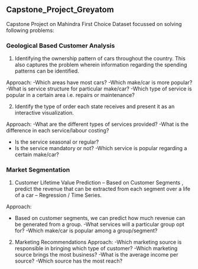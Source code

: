 ## Capstone_Project_Greyatom
Capstone Project on Mahindra First Choice Dataset focussed on solving following problems:

### Geological Based Customer Analysis
1. Identifying the ownership pattern of cars throughout the country. This also captures the
problem wherein information regarding the spending patterns can be identified.

Approach:
-Which areas have most cars?
-Which make/car is more popular?
-What is service structure for particular make/car?
-Which type of service is popular in a certain area i.e. repairs or maintenance?

2. Identify the type of order each state receives and present it as an interactive visualization.

Approach:
-What are the different types of services provided? -What is the difference in each service/labour costing?
- Is the service seasonal or regular?
- Is the service mandatory or not?
-Which service is popular regarding a certain make/car?


### Market Segmentation
1. Customer Lifetime Value Prediction – Based on Customer Segments , predict the revenue
that can be extracted from each segment over a life of a car – Regression / Time Series.

Approach:
- Based on customer segments, we can predict how much revenue can be generated from a group. -What services will a particular group opt for?
-Which make/car is popular among a group/segment?


2. Marketing Recommendations
Approach:
-Which marketing source is responsible in bringing which type of customer? -Which marketing source brings the most business?
-What is the average income per source?
-Which source has the most reach?
